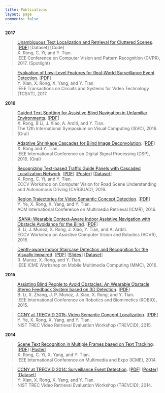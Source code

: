 ```yaml
---
title: Publications
layout: page
comments: false
---
```


**2017**

> [Unambiguous Text Localization and Retrieval for Cluttered Scenes](/publications/pdf/cvpr17.pdf).
[[PDF](/publications/pdf/cvpr17.pdf)]
[Dataset]
[Code]  
X. Rong, C. Yi, and Y. Tian.  
IEEE Conference on Computer Vision and Pattern Recognition (CVPR), 2017. (Spotlight)

> [Evaluation of Low-Level Features for Real-World Surveillance Event Detection](/publications/pdf/tcsvt16.pdf).
[[PDF](/publications/pdf/tcsvt16.pdf)]   
Y. Xian, X. Rong, X. Yang, and Y. Tian.  
IEEE Transactions on Circuits and Systems for Video Technology (TCSVT), 2017.


**2016**

> [Guided Text Spotting for Assistive Blind Navigation in Unfamiliar Environments](/publications/pdf/isvc16.pdf).
[[PDF](/publications/pdf/isvc16.pdf)]  
X. Rong, B Li, J. Xiao, A. Arditi, and Y. Tian.  
The 12th International Symposium on Visual Computing (ISVC), 2016. (Oral)


> [Adaptive Shrinkage Cascades for Blind Image Deconvolution](/publications/pdf/dsp16.pdf).
[[PDF](/publications/pdf/dsp16.pdf)]  
X. Rong and Y. Tian.  
IEEE International Conference on Digital Signal Processing (DSP), 2016. (Oral)


> [Recognizing Text-based Traffic Guide Panels with Cascaded Localization Network](/publications/pdf/rsuad16.pdf).
[[PDF](/publications/pdf/rsuad16.pdf)]
[[Poster](/publications/pdf/rsuad16_poster.pdf)]
[[Dataset](http://media-lab.ccny.cuny.edu/wordpress/Code/TGPT.zip)]  
X. Rong, C. Yi, and Y. Tian.  
ECCV Workshop on Computer Vision for Road Scene Understanding and Autonomous Driving (CVRSUAD), 2016.


> [Region Trajectories for Video Semantic Concept Detection](/publications/pdf/icmr16.pdf).
[[PDF](/publications/pdf/icmr16.pdf)]  
Y. Ye, X. Rong, X. Yang, and Y. Tian.  
ACM International Conference on Multimedia Retrieval (ICMR), 2016.


> [ISANA: Wearable Context-Aware Indoor Assistive Navigation with Obstacle Avoidance for the Blind](/publications/pdf/acvr16.pdf).
[[PDF](/publications/pdf/acvr16.pdf)]  
B. Li, J. Munoz, X. Rong, J. Xiao, Y. Tian, and A. Arditi.  
ECCV Workshop on Assistive Computer Vision and Robotics (ACVR), 2016.


> [Depth-aware Indoor Staircase Detection and Recognition for the Visually Impaired](/publications/pdf/mmc16.pdf).
[[PDF](/publications/pdf/mmc16.pdf)]
[[Slides](/publications/pdf/mmc16_Poster.pdf)]
[[Dataset](http://media-lab.ccny.cuny.edu/wordpress/Code/Staircase.zip)]  
R. Munoz, X. Rong, and Y. Tian.  
IEEE ICME Workshop on Mobile Multimedia Computing (MMC), 2016.


**2015**

> [Assisting Blind People to Avoid Obstacles: An Wearable Obstacle Stereo Feedback System based on 3D Detection](/publications/pdf/robio15.pdf).
[[PDF](/publications/pdf/robio15.pdf)]  
B. Li, X. Zhang, J. P. Munoz, J. Xiao, X. Rong, and Y. Tian.  
IEEE International Conference on Robotics and Biomimetics (ROBIO), 2015.


> [CCNY at TRECVID 2015: Video Semantic Concept Localization](/publications/pdf/trecvid15.pdf).
[[PDF](/publications/pdf/trecvid15.pdf)]  
Y. Ye, X. Rong, X. Yang, and Y. Tian.  
NIST TREC Video Retrieval Evaluation Workshop (TREVCID), 2015.


**2014**

> [Scene Text Recognition in Multiple Frames based on Text Tracking](/publications/pdf/icme14.pdf).
[[PDF](/publications/pdf/icme14.pdf)]
[[Poster](/publications/pdf/icme14_poster.pdf)]  
X. Rong, C. Yi, X. Yang, and Y. Tian.  
IEEE International Conference on Multimedia and Expo (ICME), 2014.


> [CCNY at TRECVID 2014: Surveillance Event Detection](/publications/pdf/trecvid14.pdf).
[[PDF](/publications/pdf/trecvid14.pdf)]
[[Poster](/publications/pdf/trecvid14_poster.pdf)]
[[Dataset](http://media-lab.ccny.cuny.edu/wordpress/Code/CCD-Dataset.zip)]  
Y. Xian, X. Rong, X. Yang, and Y. Tian.  
NIST TREC Video Retrieval Evaluation Workshop (TREVCID), 2014.
